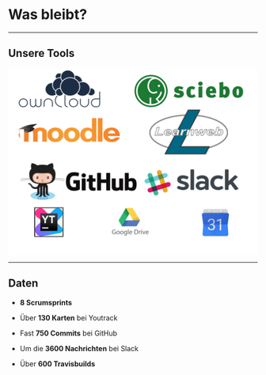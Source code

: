 # Was bleibt?

---

## Unsere Tools

<div>
	<img alt="FilePicker" align="center" max-width="80%" src="images/tools.png">
</div>

---

## Daten
* **8 Scrumsprints**

* Über **130 Karten** bei Youtrack 

* Fast **750 Commits** bei GitHub

* Um die **3600 Nachrichten** bei Slack

* Über **600 Travisbuilds**